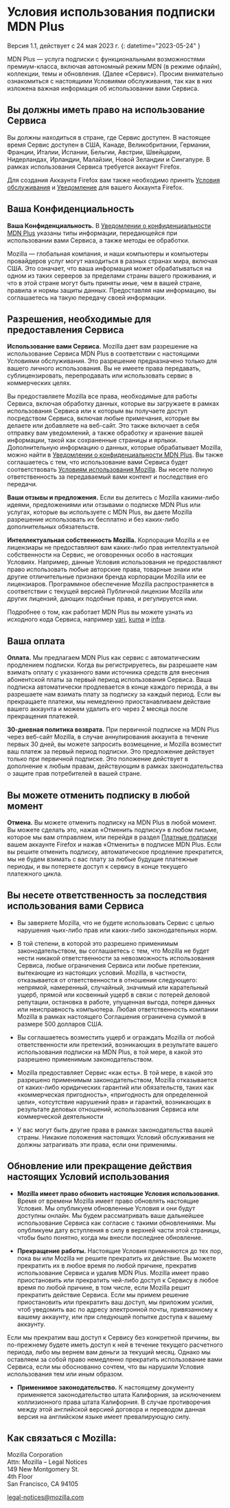 ﻿# Условия использования подписки MDN Plus

Версия 1.1, действует с 24 мая 2023 г.
{: datetime="2023-05-24" }

MDN Plus — услуга подписки с функциональными возможностями премиум-класса, включая автономный режим MDN (в режиме офлайн), коллекции, темы и обновления. (Далее «Сервис»). Просим внимательно ознакомиться с настоящими Условиями обслуживания, так как в них изложена важная информация об использовании вами Сервиса.

## Вы должны иметь право на использование Сервиса

Вы должны находиться в стране, где Сервис доступен. В настоящее время Сервис доступен в США, Канаде, Великобритании, Германии, Франции, Италии, Испании, Бельгии, Австрии, Швейцарии, Нидерландах, Ирландии, Малайзии, Новой Зеландии и Сингапуре. В рамках использования Сервиса требуется аккаунт Firefox.

Для создания Аккаунта Firefox вам также необходимо принять [Условия обслуживания](https://www.mozilla.org/about/legal/terms/services/) и [Уведомление](https://www.mozilla.org/privacy/firefox/) для вашего Аккаунта Firefox.

## Ваша Конфиденциальность

__Ваша Конфиденциальность.__ В [Уведомлении о конфиденциальности MDN Plus](https://www.mozilla.org/privacy/mdn-plus/) указаны типы информации, передающейся при использовании вами Сервиса, а также методы ее обработки.

Mozilla — глобальная компания, и наши компьютеры и компьютеры провайдеров услуг могут находиться в разных странах мира, включая США. Это означает, что ваша информация может обрабатываться на одном из таких серверов за пределами страны вашего проживания, и что в этой стране могут быть приняты иные, чем в вашей стране, правила и нормы защиты данных. Предоставляя нам информацию, вы соглашаетесь на такую передачу своей информации.

## Разрешения, необходимые для предоставления Сервиса

__Использование вами Сервиса.__ Mozilla дает вам разрешение на использование Сервиса MDN Plus в соответствии с настоящими Условиями обслуживания. Это разрешение предназначено только для вашего личного использования. Вы не имеете права передавать, сублицензировать, перепродавать или использовать сервис в коммерческих целях.

Вы предоставляете Mozilla все права, необходимые для работы Сервиса, включая обработку данных, которые вы загружаете в рамках использования Сервиса или к которым вы получаете доступ посредством Сервиса, включая любые примечания, которые вы делаете или добавляете на веб-сайт. Это также включает в себя отправку вам уведомлений, а также обработку и хранение вашей информации, такой как сохраненные страницы и ярлыки. Дополнительную информацию о данных, которые обрабатывает Mozilla, можно найти в [Уведомлении о конфиденциальности MDN Plus](https://www.mozilla.org/privacy/mdn-plus/).
Вы также соглашаетесь с тем, что использование вами Сервиса будет соответствовать [Условиям использования Mozilla](https://www.mozilla.org/about/legal/acceptable-use/). Вы несете полную ответственность за передаваемый вами контент и последствия его передачи.

__Ваши отзывы и предложения.__ Если вы делитесь с Mozilla какими-либо идеями, предложениями или отзывами о подписке MDN Plus или услугах, которые вы используете с MDN Plus, вы даете Mozilla разрешение использовать их бесплатно и без каких-либо дополнительных обязательств.

__Интеллектуальная собственность Mozilla.__ Корпорация Mozilla и ее лицензиары не предоставляют вам каких-либо прав интеллектуальной собственности на Сервис, не оговоренных особо в настоящих Условиях. Например, данные Условия использования не предоставляют право использовать любые авторские права, товарные знаки или другие отличительные признаки бренда корпорации Mozilla или ее лицензиаров. Программное обеспечение Mozilla распространяется в соответствии с текущей версией Публичной лицензии Mozilla или других лицензий, дающих подобные права, и регулируется ими.

Подробнее о том, как работает MDN Plus вы можете узнать из исходного кода Сервиса, например [yari](https://github.com/mdn/yari), [kuma](https://github.com/mdn/kuma) и [infra](https://github.com/mdn/infra).

## Ваша оплата

__Оплата.__ Мы предлагаем MDN Plus как сервис с автоматическим продлением подписки. Когда вы регистрируетесь, вы разрешаете нам взимать оплату с указанного вами источника средств для внесения абонентской платы за первый период использования Сервиса. Ваша подписка автоматически продлевается в конце каждого периода, а вы разрешаете нам взимать плату за подписку за каждый период. Если вы прекращаете платежи, мы немедленно приостанавливаем действие вашего аккаунта и можем удалить его через 2 месяца после прекращения платежей.

__30-дневная политика возврата.__ При первичной подписке на MDN Plus через веб-сайт Mozilla, в случае аннулирования аккаунта в течение первых 30 дней, вы можете запросить возмещение, и Mozilla возместит ваш платеж за первый период подписки. Это предложение действует только при первичной подписке. Это положение действует в дополнение к любым правам, действующим в рамках законодательства о защите прав потребителей в вашей стране.

## Вы можете отменить подписку в любой момент

__Отмена.__ Вы можете отменить подписку на MDN Plus в любой момент. Вы можете сделать это, нажав «Отменить подписку» в любом письме, которое мы вам отправляем, или перейдя в раздел [Платные подписки](https://subscriptions.firefox.com) вашем аккаунте Firefox и нажав «Отменить» в подписке MDN Plus. Если вы решите отменить подписку, автоматическое продление прекратится, мы не будем взимать с вас плату за любые будущие платежные периоды, и вы потеряете доступ к сервису в конце текущего платежного цикла.

## Вы несете ответственность за последствия использования вами Сервиса

* Вы заверяете Mozilla, что не будете использовать Сервис с целью нарушения чьих-либо прав или каких-либо законодательных норм.

* В той степени, в которой это разрешено применимым законодательством, вы соглашаетесь с тем, что Mozilla не будет нести никакой ответственности за невозможность использования Сервиса, любые ограничения Сервиса или любые претензии, вытекающие из настоящих условий. Mozilla, в частности, отказывается от ответственности в отношении следующего: непрямой, намеренный, случайный, значимый или карательный ущерб, прямой или косвенный ущерб в связи с потерей деловой репутации, остановка в работе, упущенная выгода, потеря данных или неисправность компьютера. Любая ответственность компании Mozilla в рамках настоящего Соглашения ограничена суммой в размере 500 долларов США.

* Вы соглашаетесь возместить ущерб и ограждать Mozilla от любой ответственности или претензий, возникающих в результате вашего использования подписки на MDN Plus, в той мере, в какой это разрешено применимым законодательством.

* Mozilla предоставляет Сервис «как есть». В той мере, в какой это разрешено применимым законодательством, Mozilla отказывается от каких-либо юридических гарантий или обязательств, таких как «коммерческая пригодность», «пригодность для определенной цели», «отсутствие нарушений прав» и гарантий, возникающих в результате деловых отношений, использования Сервиса или коммерческой деятельности

* У вас могут быть другие права в рамках законодательства вашей страны. Никакие положения настоящих Условий обслуживания не должны затрагивать эти права, если они применимы.

## Обновление или прекращение действия настоящих Условий использования

* __Mozilla имеет право обновить настоящие Условия использования.__ Время от времени Mozilla имеет право обновлять настоящие Условия. Мы опубликуем обновленные Условия и они будут доступны онлайн. Мы будем рассматривать ваше дальнейшее использование Сервиса как согласие с такими обновлениями. Мы опубликуем дату вступления в силу в верхней части этой страницы, чтобы было понятно, когда мы внесли последнее обновление.

* __Прекращение работы.__ Настоящие Условия применяются до тех пор, пока вы или Mozilla не решите прекратить их действие. Вы можете прекратить их в любое время по любой причине, прекратив использование Сервиса и удалив MDN Plus. Mozilla имеет право приостановить или прекратить чей-либо доступ к Сервису в любое время по любой причине, в том числе, если Mozilla решит прекратить действие Сервиса. Если мы примем решение приостановить или прекратить ваш доступ, мы приложим усилия, чтоб уведомить вас по адресу электронной почты, привязанному к вашему аккаунту, или при следующей попытке доступа к вашему аккаунту.

Если мы прекратим ваш доступ к Сервису без конкретной причины, вы по-прежнему будете иметь доступ к ней в течение текущего расчетного периода, либо мы вернем вам деньги за текущий месяц. Однако мы оставляем за собой право немедленно прекратить использование вами Сервиса, если мы обоснованно сочтем, что вы нарушили Условия использования тем или иным образом.

* __Применимое законодательство.__ К настоящему документу применяется законодательство штата Калифорния, за исключением коллизионного права штата Калифорния. В случае противоречия между этой английской версией договора и переводом данная версия на английском языке имеет превалирующую силу.

## Как связаться с Mozilla:

Mozilla Corporation  
Attn: Mozilla – Legal Notices  
149 New Montgomery St.  
4th Floor  
San Francisco, CA 94105  

legal-notices@mozilla.com

